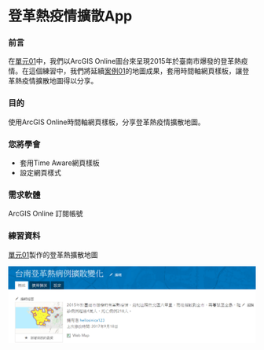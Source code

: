 # 登革熱疫情擴散App

### 前言

在[單元01](/ex01/README.md)中，我們以ArcGIS Online圖台來呈現2015年於臺南市爆發的登革熱疫情。在這個練習中，我們將延續[案例01](/ex01/README.md)的地圖成果，套用時間軸網頁樣板，讓登革熱疫情擴散地圖得以分享。

### 目的

使用ArcGIS Online時間軸網頁樣板，分享登革熱疫情擴散地圖。

### 您將學會

* 套用Time Aware網頁樣板
* 設定網頁樣式

### 需求軟體

ArcGIS Online 訂閱帳號

### 練習資料

[單元01](/ex01/README.md)製作的登革熱擴散地圖

![](/assets/ex03/image1.png)